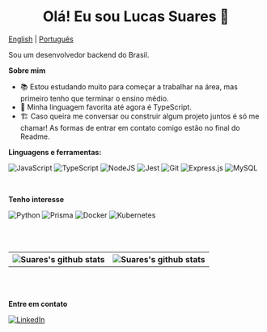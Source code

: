 <h1 align="center">Olá! Eu sou Lucas Suares 👋</h1>

[English](README.md) | [Português](README-pt_br.md)

Sou um desenvolvedor backend do Brasil.

**Sobre mim**

- 📚 Estou estudando muito para começar a trabalhar na área, mas primeiro tenho que terminar o ensino médio.
- 💖 Minha linguagem favorita até agora é TypeScript.
- 🏗️ Caso queira me conversar ou construir algum projeto juntos é só me chamar! As formas de entrar em contato comigo estão no final do Readme.

**Linguagens e ferramentas:**

![JavaScript](https://img.shields.io/badge/javascript-%23323330.svg?style=for-the-badge&logo=javascript&logoColor=%23F7DF1E)
![TypeScript](https://img.shields.io/badge/typescript-%23007ACC.svg?style=for-the-badge&logo=typescript&logoColor=white)
![NodeJS](https://img.shields.io/badge/node.js-6DA55F?style=for-the-badge&logo=node.js&logoColor=white)
![Jest](https://img.shields.io/badge/-jest-%23C21325?style=for-the-badge&logo=jest&logoColor=white)
![Git](https://img.shields.io/badge/git-%23F05033.svg?style=for-the-badge&logo=git&logoColor=white)
![Express.js](https://img.shields.io/badge/express.js-000000.svg?style=for-the-badge&logo=express&logoColor=white)
![MySQL](https://img.shields.io/badge/mysql-%2300f.svg?style=for-the-badge&logo=mysql&logoColor=white)

<br>

**Tenho interesse**

![Python](https://img.shields.io/badge/Python-ffdb4e?style=for-the-badge&logo=python&logoColor=33333b)
![Prisma](https://img.shields.io/badge/Prisma-38a169?style=for-the-badge&logo=Prisma&logoColor=white)
![Docker](https://img.shields.io/badge/Docker-000000?style=for-the-badge&logo=docker&logoColor=white&color=blue)
![Kubernetes](https://img.shields.io/badge/Kubernetes-316ce6?style=for-the-badge&logo=Kubernetes&logoColor=white)

<br>
<br>

<table>
  <tr>
    <th>
      <img
        align="center"
        src="https://github-readme-stats.vercel.app/api?username=Suares01&show_icons=true&include_all_commits=true&theme=buefy&hide_border=true"
        alt="Suares's github stats"
      />
    </th>
    <th>
      <img
        align="center"
        src="https://github-readme-stats.vercel.app/api/top-langs/?username=Suares01&layout=compact&theme=buefy&hide_border=true"
        alt="Suares's github stats"
      />
    </th>
  </tr>
</table>

<br>
<br>

**Entre em contato**

[![LinkedIn](https://img.shields.io/badge/linkedin-%230077B5.svg?style=for-the-badge&logo=linkedin&logoColor=white)](https://www.linkedin.com/in/lucas-suares-79b027229/)
